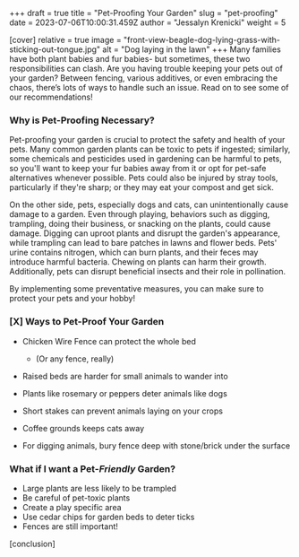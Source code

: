 +++
draft = true
title = "Pet-Proofing Your Garden"
slug = "pet-proofing"
date = 2023-07-06T10:00:31.459Z
author = "Jessalyn Krenicki"
weight = 5

[cover]
relative = true
image = "front-view-beagle-dog-lying-grass-with-sticking-out-tongue.jpg"
alt = "Dog laying in the lawn"
+++
Many families have both plant babies and fur babies- but sometimes, these two responsibilities can clash. Are you having trouble keeping your pets out of your garden? Between fencing, various additives, or even embracing the chaos, there’s lots of ways to handle such an issue. Read on to see some of our recommendations!

### Why is Pet-Proofing Necessary?

Pet-proofing your garden is crucial to protect the safety and health of your pets. Many common garden plants can be toxic to pets if ingested; similarly, some chemicals and pesticides used in gardening can be harmful to pets, so you'll want to keep your fur babies away from it or opt for pet-safe alternatives whenever possible. Pets could also be injured by stray tools, particularly if they're sharp; or they may eat your compost and get sick.

On the other side, pets, especially dogs and cats, can unintentionally cause damage to a garden. Even through playing, behaviors such as digging, trampling, doing their business, or snacking on the plants, could cause damage. Digging can uproot plants and disrupt the garden's appearance, while trampling can lead to bare patches in lawns and flower beds. Pets' urine contains nitrogen, which can burn plants, and their feces may introduce harmful bacteria. Chewing on plants can harm their growth. Additionally, pets can disrupt beneficial insects and their role in pollination.

By implementing some preventative measures, you can make sure to protect your pets and your hobby!

### \[X] Ways to Pet-Proof Your Garden

* Chicken Wire Fence can protect the whole bed

  * (Or any fence, really)
* Raised beds are harder for small animals to wander into
* Plants like rosemary or peppers deter animals like dogs
* Short stakes can prevent animals laying on your crops
* Coffee grounds keeps cats away
* For digging animals, bury fence deep with stone/brick under the surface

### What if I want a Pet-*Friendly* Garden?

* Large plants are less likely to be trampled
* Be careful of pet-toxic plants
* Create a play specific area
* Use cedar chips for garden beds to deter ticks
* Fences are still important!

\[conclusion]